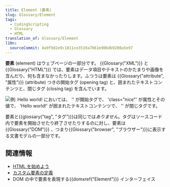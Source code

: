 ```yaml
---
title: Element (要素)
slug: Glossary/Element
tags:
  - CodingScripting
  - Glossary
  - HTML
translation_of: Glossary/Element
l10n:
  sourceCommit: 4a9f9d2e9c1811ce3519a7061e906db9200a5e97
---
```

**要素** (element) はウェブページの一部分です。 {{Glossary("XML")}} と {{Glossary("HTML")}} では、要素はデータ項目やテキストのかたまりや画像を含んだり、何も含まなかったりします。ふつうは要素は {{Glossary("attribute", "属性")}} (attribute) つきの開始タグ (opening tag) と、囲まれたテキストコンテンツと、閉じタグ (closing tag) を含んでいます。

![例: <p class="nice">Hello world!</p> においては、 '<p class="nice">' が開始タグで、 'class="nice"' が属性とその値で、 'Hello world!' が囲まれたテキストコンテンツで、 '</p>' が閉じタグです。](anatomy-of-an-html-element.png)

要素と{{glossary("tag", "タグ")}}は同じでは*ありません*。タグはソースコード内で要素を開始させたり終了させたりするのに対し、要素は {{Glossary("DOM")}} 、つまり{{Glossary("browser", "ブラウザー")}}に表示する文書モデルの一部分です。

## 関連情報

- [HTML を始めよう](/ja/docs/Learn/HTML/Introduction_to_HTML/Getting_started)
- [カスタム要素の定義](/ja/docs/Web/Web_Components/Using_custom_elements)
- DOM の中で要素を表現する{{domxref("Element")}} インターフェイス
